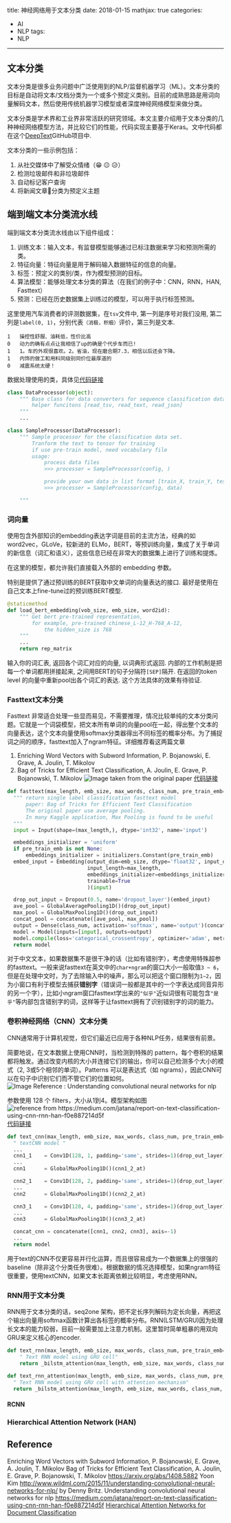 title: 神经网络用于文本分类
date: 2018-01-15
mathjax: true
categories:
- AI
- NLP
tags:
- NLP
---
## 文本分类
文本分类是很多业务问题中广泛使用到的NLP/监督机器学习（ML）。文本分类的目标是自动将文本/文档分类为一个或多个预定义类别。目前的成熟思路是用词向量解码文本，然后使用传统机器学习模型或者深度神经网络模型来做分类。

文本分类是学术界和工业界非常活跃的研究领域。本文主要介绍用于文本分类的几种神经网络模型方法，并比较它们的性能，代码实现主要基于Keras。文中代码都在这个[DeepText](https://github.com/congchan/DeepText)GitHub项目中.
<!-- more -->

文本分类的一些示例包括：
1. 从社交媒体中了解受众情绪（😁 😐 😥）
2. 检测垃圾邮件和非垃圾邮件
3. 自动标记客户查询
4. 将新闻文章📰分类为预定义主题

## 端到端文本分类流水线
端到端文本分类流水线由以下组件组成：
1. 训练文本：输入文本，有监督模型能够通过已标注数据来学习和预测所需的类。
2. 特征向量：特征向量是用于解码输入数据特征的信息的向量。
3. 标签：预定义的类别/类，作为模型预测的目标。
4. 算法模型：能够处理文本分类的算法（在我们的例子中：CNN，RNN，HAN, Fasttext）
5. 预测：已经在历史数据集上训练过的模型，可以用于执行标签预测。

这里使用汽车消费者的评测数据集，在`tsv`文件中, 第一列是序号对我们没用, 第二列是`label(0, 1)`，分别代表`（消极，积极）`评价，第三列是文本.
```
1	操控性舒服、油耗低，性价比高
0	动力的确有点点让我相信了up的确是个代步车而已!
1	1。车的外观很喜欢。2。省油，现在磨合期7.3，相信以后还会下降。
1	内饰的做工和用料同级别同价位最厚道的
0	减震系统太硬！
```
数据处理使用的类，具体见[代码链接](https://github.com/congchan/DeepText/blob/a33fe1b8e895916b26bc658f0a02ac8253291d8a/data_process.py#L29)
```python
class DataProcessor(object):
    """ Base class for data converters for sequence classification data sets.
        helper funcitons [read_tsv, read_text, read_json]
    """
    ...

class SampleProcessor(DataProcessor):
    """ Sample processor for the classification data set.
        Tranform the text to tensor for training
        if use pre-train model, need vocabulary file
        usage:
            process data files
            >>> processer = SampleProcessor(config, )

            provide your own data in list format [train_X, train_Y, test_X, test_Y]
            >>> processer = SampleProcessor(config, data)

    """
```

### 词向量
使用包含外部知识的embedding表达字词是目前的主流方法，经典的如word2vec，GLoVe，较新进的 ELMo，BERT，等预训练向量，集成了关于单词的新信息（词汇和语义），这些信息已经在非常大的数据集上进行了训练和提炼。

在这里的模型，都允许我们直接载入外部的 embedding 参数。

特别是提供了通过预训练的BERT获取中文单词的向量表达的接口. 最好是使用在自己文本上fine-tune过的预训练BERT模型.
```python
@staticmethod
def load_bert_embedding(vob_size, emb_size, word2id):
    """ Get bert pre-trained representation,
        for example, pre-trained chinese_L-12_H-768_A-12,
            the hidden_size is 768
    """
    ...
    return rep_matrix
```
输入你的词汇表, 返回各个词汇对应的向量, 以词典形式返回. 内部的工作机制是把每一个单词都用拼接起来, 之间用BERT的句子分隔符`[SEP]`隔开. 在返回的token level 的向量中重新pool出各个词汇的表达. 这个方法具体的效果有待验证.

### Fasttext文本分类
Fasttext 非常适合处理一些显而易见，不需要推理，情况比较单纯的文本分类问题。它就是一个词袋模型，把文本所有单词的向量pool在一起，得出整个文本的向量表达，这个文本向量使用softmax分类器得出不同标签的概率分布。为了捕捉词之间的顺序，fasttext加入了ngram特征。详细推荐看这两篇文章
1. Enriching Word Vectors with Subword Information, P. Bojanowski, E. Grave, A. Joulin, T. Mikolov
2. Bag of Tricks for Efficient Text Classification, A. Joulin, E. Grave, P. Bojanowski, T. Mikolov
![](/images/fasttext.png "Image taken from the original paper")
[代码链接](https://github.com/congchan/DeepText/blob/a33fe1b8e895916b26bc658f0a02ac8253291d8a/models.py#L133)
```python
def fasttext(max_length, emb_size, max_words, class_num, pre_train_emb=None):
  """ return single label classification fasttext model
      paper: Bag of Tricks for Efficient Text Classification
      The original paper use average pooling.
      In many Kaggle application, Max Pooling is found to be useful
  """
  input = Input(shape=(max_length,), dtype='int32', name='input')

  embeddings_initializer = 'uniform'
  if pre_train_emb is not None:
      embeddings_initializer = initializers.Constant(pre_train_emb)
  embed_input = Embedding(output_dim=emb_size, dtype='float32', input_dim=max_words + 1,
                          input_length=max_length,
                          embeddings_initializer=embeddings_initializer,
                          trainable=True
                          )(input)

  drop_out_input = Dropout(0.5, name='dropout_layer')(embed_input)
  ave_pool = GlobalAveragePooling1D()(drop_out_input)
  max_pool = GlobalMaxPooling1D()(drop_out_input)
  concat_pool = concatenate([ave_pool, max_pool])
  output = Dense(class_num, activation='softmax', name='output')(concat_pool)
  model = Model(inputs=[input], outputs=output)
  model.compile(loss='categorical_crossentropy', optimizer='adam', metrics=['accuracy'])
  return model
```
对于中文文本，如果数据集不是很干净的话（比如有错别字），考虑使用特殊超参的fasttext。一般来说fasttext在英文中的`char+ngram`的窗口大小一般取值`3 ~ 6`，但是在处理中文时，为了去除输入中的噪声，那么可以把这个窗口限制为`1~2`，因为小窗口有利于模型去捕获**错别字**（错误词一般都是其中的一个字表达成同音异形的另一个字），比如小ngram窗口fasttext学出来的`"似乎"`近似词很有可能包含`"是乎"`等内部包含错别字的词，这样等于让fasttext拥有了识别错别字的词的能力。

### 卷积神经网络（CNN）文本分类
CNN通常用于计算机视觉，但它们最近已应用于各种NLP任务，结果很有前景。

简要地说，在文本数据上使用CNN时，当检测到特殊的 pattern，每个卷积的结果都将触发。通过改变内核的大小并连接它们的输出，你可以自己检测多个大小的模式（2, 3或5个相邻的单词）。Patterns 可以是表达式（如 ngrams），因此CNN可以在句子中识别它们而不管它们的位置如何。
![](/images/textCNN.png "Image Reference : Understanding convolutional neural networks for nlp")

参数使用 128 个 filters，大小从1到4。模型架构如图![](/images/textCNNarch.png "reference from https://medium.com/jatana/report-on-text-classification-using-cnn-rnn-han-f0e887214d5f")
[代码链接](https://github.com/congchan/DeepText/blob/a33fe1b8e895916b26bc658f0a02ac8253291d8a/models.py#L161)
```python
def text_cnn(max_length, emb_size, max_words, class_num, pre_train_emb=None):
  " textCNN model "
  ...
  cnn1_1    = Conv1D(128, 1, padding='same', strides=1)(drop_out_layer)
  ...
  cnn1      = GlobalMaxPooling1D()(cnn1_2_at)

  cnn2_1    = Conv1D(128, 2, padding='same', strides=1)(drop_out_layer)
  ...
  cnn2      = GlobalMaxPooling1D()(cnn2_2_at)

  cnn3_1    = Conv1D(128, 4, padding='same', strides=1)(drop_out_layer)
  ...
  cnn3      = GlobalMaxPooling1D()(cnn3_2_at)

  concat_cnn = concatenate([cnn1, cnn2, cnn3], axis=-1)
  ...
  return model
```
用于text的CNN不仅更容易并行化运算，而且很容易成为一个数据集上的很强的baseline（除非这个分类任务很难）。根据数据的情况选择模型，如果ngram特征很重要，使用textCNN，如果文本长距离依赖比较明显，考虑使用RNN。

### RNN用于文本分类
RNN用于文本分类的话，seq2one 架构，把不定长序列解码为定长向量，再把这个输出向量用softmax函数计算出各标签的概率分布。RNN(LSTM/GRU)因为处理长文本的能力较弱，目前一般需要加上注意力机制。这里暂时简单粗暴的用双向GRU来定义核心的encoder.
```python
def text_rnn(max_length, emb_size, max_words, class_num, pre_train_emb=None):
    " Text RNN model using GRU cell"
    return _bilstm_attention(max_length, emb_size, max_words, class_num, False, pre_train_emb)

def text_rnn_attention(max_length, emb_size, max_words, class_num, pre_train_emb=None):
  " Text RNN model using GRU cell with attention mechanism"
  return _bilstm_attention(max_length, emb_size, max_words, class_num, True, pre_train_emb)
```

#### RCNN

### Hierarchical Attention Network (HAN)

## Reference
Enriching Word Vectors with Subword Information, P. Bojanowski, E. Grave, A. Joulin, T. Mikolov
Bag of Tricks for Efficient Text Classification, A. Joulin, E. Grave, P. Bojanowski, T. Mikolov
https://arxiv.org/abs/1408.5882 Yoon Kim
http://www.wildml.com/2015/11/understanding-convolutional-neural-networks-for-nlp/ by Denny Britz.
Understanding convolutional neural networks for nlp
https://medium.com/jatana/report-on-text-classification-using-cnn-rnn-han-f0e887214d5f
[Hierarchical Attention Networks for Document Classification ](https://www.cs.cmu.edu/~diyiy/docs/naacl16.pdf)
